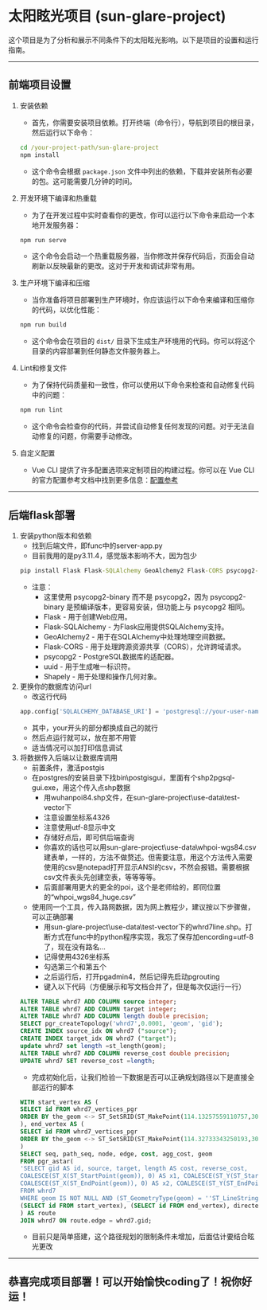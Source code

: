 
# 太阳眩光项目 (sun-glare-project)

这个项目是为了分析和展示不同条件下的太阳眩光影响。以下是项目的设置和运行指南。
***

## 前端项目设置

1. 安装依赖
    + 首先，你需要安装项目依赖。打开终端（命令行），导航到项目的根目录，然后运行以下命令：

    ```cmd
    cd /your-project-path/sun-glare-project
    npm install
    ```
    + 这个命令会根据 `package.json` 文件中列出的依赖，下载并安装所有必要的包。这可能需要几分钟的时间。

2. 开发环境下编译和热重载
    + 为了在开发过程中实时查看你的更改，你可以运行以下命令来启动一个本地开发服务器：

    ```cmd
    npm run serve
    ```

    + 这个命令会启动一个热重载服务器，当你修改并保存代码后，页面会自动刷新以反映最新的更改。这对于开发和调试非常有用。

3. 生产环境下编译和压缩

    + 当你准备将项目部署到生产环境时，你应该运行以下命令来编译和压缩你的代码，以优化性能：

    ```cmd
    npm run build
    ```

    + 这个命令会在项目的 `dist/` 目录下生成生产环境用的代码。你可以将这个目录的内容部署到任何静态文件服务器上。

4. Lint和修复文件

    + 为了保持代码质量和一致性，你可以使用以下命令来检查和自动修复代码中的问题：

    ```cmd
    npm run lint
    ```

    + 这个命令会检查你的代码，并尝试自动修复任何发现的问题。对于无法自动修复的问题，你需要手动修改。

5. 自定义配置

    + Vue CLI 提供了许多配置选项来定制项目的构建过程。你可以在 Vue CLI 的官方配置参考文档中找到更多信息：[配置参考](https://cli.vuejs.org/config/)

***
## 后端flask部署

1. 安装python版本和依赖
   + 找到后端文件，即func中的server-app.py
   + 目前我用的是py3.11.4，感觉版本影响不大，因为包少
   ```cmd
   pip install Flask Flask-SQLAlchemy GeoAlchemy2 Flask-CORS psycopg2-binary uuid shapely
   ```
   +  注意：
      +  这里使用 psycopg2-binary 而不是 psycopg2，因为 psycopg2-binary 是预编译版本，更容易安装，但功能上与 psycopg2 相同。
      +  Flask - 用于创建Web应用。
      +  Flask-SQLAlchemy - 为Flask应用提供SQLAlchemy支持。
      +  GeoAlchemy2 - 用于在SQLAlchemy中处理地理空间数据。
      +  Flask-CORS - 用于处理跨源资源共享（CORS），允许跨域请求。
      +  psycopg2 - PostgreSQL数据库的适配器。
      +  uuid - 用于生成唯一标识符。
      +  Shapely - 用于处理和操作几何对象。
2. 更换你的数据库访问url
   + 改这行代码
    ```Python
    app.config['SQLALCHEMY_DATABASE_URI'] = 'postgresql://your-user-name:your-user-password@localhost/your-database-name'
    ```
   + 其中，your开头的部分都换成自己的就行
   + 然后点运行就可以，放在那不用管
   + 适当情况可以加打印信息调试
3. 将数据传入后端以让数据库调用
   + 前置条件，激活postgis
   + 在postgres的安装目录下找bin\postgisgui，里面有个shp2pgsql-gui.exe，用这个传入点shp数据
     + 用wuhanpoi84.shp文件，在sun-glare-project\use-data\test-vector下
     + 注意设置坐标系4326
     + 注意使用utf-8显示中文
     + 存储好点后，即可供后端查询
     + 你喜欢的话也可以用sun-glare-project\use-data\whpoi-wgs84.csv建表单，一样的，方法不做赘述。但需要注意，用这个方法传入需要使用的csv是notepad打开显示ANSI的csv，不然会报错。需要根据csv文件表头先创建空表，等等等等。
     + 后面部署用更大的更全的poi，这个是老师给的，即同位置的“whpoi_wgs84_huge.csv”
   + 使用同一个工具，传入路网数据，因为网上教程少，建议按以下步骤做，可以正确部署
     + 用sun-glare-project\use-data\test-vector下的whrd7line.shp。打断方式在func中的python程序实现，我忘了保存加encording=utf-8了，现在没有路名...
     + 记得使用4326坐标系
     + 勾选第三个和第五个
     + 之后运行后，打开pgadmin4，然后记得先启动pgrouting
     + 键入以下代码（方便展示和写文档合并了，但是每次仅运行一行）
    ```SQL
    ALTER TABLE whrd7 ADD COLUMN source integer;
    ALTER TABLE whrd7 ADD COLUMN target integer;
    ALTER TABLE whrd7 ADD COLUMN length double precision;
    SELECT pgr_createTopology('whrd7',0.0001, 'geom', 'gid');
    CREATE INDEX source_idx ON whrd7 ("source");
    CREATE INDEX target_idx ON whrd7 ("target");
    update whrd7 set length =st_length(geom);
    ALTER TABLE whrd7 ADD COLUMN reverse_cost double precision;
    UPDATE whrd7 SET reverse_cost =length;
    ```
     + 完成初始化后，让我们检验一下数据是否可以正确规划路径以下是直接全部运行的脚本
    ```SQL
    WITH start_vertex AS (
    SELECT id FROM whrd7_vertices_pgr
    ORDER BY the_geom <-> ST_SetSRID(ST_MakePoint(114.13257559110757,30.62535117304848), 4326) LIMIT 1
    ), end_vertex AS (
    SELECT id FROM whrd7_vertices_pgr
    ORDER BY the_geom <-> ST_SetSRID(ST_MakePoint(114.32733343250193,30.260181353114426), 4326) LIMIT 1
    )
    SELECT seq, path_seq, node, edge, cost, agg_cost, geom
    FROM pgr_astar(
    'SELECT gid AS id, source, target, length AS cost, reverse_cost, 
    COALESCE(ST_X(ST_StartPoint(geom)), 0) AS x1, COALESCE(ST_Y(ST_StartPoint(geom)), 0) AS y1, 
    COALESCE(ST_X(ST_EndPoint(geom)), 0) AS x2, COALESCE(ST_Y(ST_EndPoint(geom)), 0) AS y2 
    FROM whrd7
    WHERE geom IS NOT NULL AND (ST_GeometryType(geom) = ''ST_LineString'' OR ST_GeometryType(geom) = ''ST_MultiLineString'')',
    (SELECT id FROM start_vertex), (SELECT id FROM end_vertex), directed := true
    ) AS route
    JOIN whrd7 ON route.edge = whrd7.gid;
    ```
    + 目前只是简单搭建，这个路径规划的限制条件未增加，后面估计要结合眩光更改
***
## 恭喜完成项目部署！可以开始愉快coding了！祝你好运！